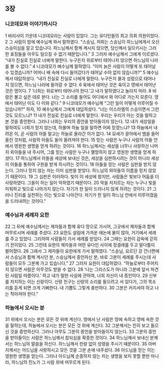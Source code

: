 ## 3장
### 니코데모와 이야기하시다
1 바리사이 가운데 니코데모라는 사람이 있었다. 그는 유다인들의 최고 의회 의원이었다.
2 그 사람이 밤에 예수님께 와서 말하였다. “스승님, 저희는 스승님이 하느님에게서 오신 스승이심을 알고 있습니다. 하느님께서 함께 계시지 않으면, 당신께서 일으키시는 그러한 표징들을 아무도 일으킬 수 없기 때문입니다.”
3 그러자 예수님께서 그에게 이르셨다. “내가 진실로 진실로 너에게 말한다. 누구든지 위로부터 태어나지 않으면 하느님의 나라를 볼 수 없다.”
4 니코데모가 예수님께 말하였다. “이미 늙은 사람이 어떻게 또 태어날 수 있겠습니까? 어머니 배 속에 다시 들어갔다가 태어날 수야 없지 않습니까?”
5 예수님께서 대답하셨다. “내가 진실로 진실로 너에게 말한다. 누구든지 물과 성령으로 태어나지 않으면, 하느님 나라에 들어갈 수 없다.
6 육에서 태어난 것은 육이고 영에서 태어난 것은 영이다.
7 ‘너희는 위로부터 태어나야 한다.’고 내가 말하였다고 놀라지 마라.
8 바람은 불고 싶은 데로 분다. 너는 그 소리를 들어도 어디에서 와 어디로 가는지 모른다. 영에서 태어난 이도 다 이와 같다.”
9 니코데모가 예수님께 “그런 일이 어떻게 이루어질 수 있습니까?” 하자,
10 예수님께서 그에게 대답하셨다. “너는 이스라엘의 스승이면서 그런 것도 모르느냐?
11 내가 진실로 진실로 너에게 말한다. 우리는 우리가 아는 것을 말하고 본 것을 증언한다. 그러나 너희는 우리의 증언을 받아들이지 않는다.
12 내가 세상일을 말하여도 너희가 믿지 않는데, 하물며 하늘 일을 말하면 어찌 믿겠느냐?
13 하늘에서 내려온 이, 곧 사람의 아들 말고는 하늘로 올라간 이가 없다.
14 모세가 광야에서 뱀을 들어 올린 것처럼, 사람의 아들도 들어 올려져야 한다.
15 믿는 사람은 누구나 사람의 아들 안에서 영원한 생명을 얻게 하려는 것이다.
16 하느님께서는 세상을 너무나 사랑하신 나머지 외아들을 내 주시어, 그를 믿는 사람은 누구나 멸망하지 않고 영원한 생명을 얻게 하셨다.
17 하느님께서 아들을 세상에 보내신 것은, 세상을 심판하시려는 것이 아니라 세상이 아들을 통하여 구원을 받게 하시려는 것이다.
18 아들을 믿는 사람은 심판을 받지 않는다. 그러나 믿지 않는 자는 이미 심판을 받았다. 하느님의 외아들의 이름을 믿지 않았기 때문이다.
19 그 심판은 이러하다. 빛이 이 세상에 왔지만, 사람들은 빛보다 어둠을 더 사랑하였다. 그들이 하는 일이 악하였기 때문이다.
20 악을 저지르는 자는 누구나 빛을 미워하고 빛으로 나아가지 않는다. 자기가 한 일이 드러나지 않게 하려는 것이다.
21 그러나 진리를 실천하는 이는 빛으로 나아간다. 자기가 한 일이 하느님 안에서 이루어졌음을 드러내려는 것이다."
### 예수님과 세례자 요한
22 그 뒤에 예수님께서는 제자들과 함께 유다 땅으로 가시어, 그곳에서 제자들과 함께 머무르시며 세례를 주셨다.
23 요한도 살림에 가까운 애논에 물이 많아, 거기에서 세례를 주고 있었다. 그리하여 사람들이 가서 세례를 받았다.
24 그때는 요한이 감옥에 갇히기 전이었다.
25 그런데 요한의 제자들과 어떤 유다인 사이에 정결례를 두고 말다툼이 벌어졌다.
26 그래서 그 제자들이 요한에게 가서 말하였다. “스승님, 요르단 강 건너편에서 스승님과 함께 계시던 분, 스승님께서 증언하신 분, 바로 그분이 세례를 주시는데 사람들이 모두 그분께 가고 있습니다.”
27 그러자 요한이 대답하였다. “하늘로부터 주어지지 않으면 사람은 아무것도 받을 수 없다.
28 ‘나는 그리스도가 아니라 그분에 앞서 파견된 사람일 따름이다.’ 하고 내가 말한 사실에 관하여, 너희 자신이 내 증인이다.
29 신부를 차지하는 이는 신랑이다. 신랑 친구는 신랑의 소리를 들으려고 서 있다가, 그의 목소리를 듣게 되면 크게 기뻐한다. 내 기쁨도 그렇게 충만하다.
30 그분은 커지셔야 하고 나는 작아져야 한다.”
### 하늘에서 오시는 분
31 위에서 오시는 분은 모든 것 위에 계신다. 땅에서 난 사람은 땅에 속하고 땅에 속한 것을 말하는데, 하늘에서 오시는 분은 모든 것 위에 계신다.
32 그분께서는 친히 보고 들으신 것을 증언하신다. 그러나 아무도 그분의 증언을 받아들이지 않는다.
33 그분의 증언을 받아들이는 사람은 하느님께서 참되심을 확증한 것이다.
34 하느님께서 보내신 분께서는 하느님의 말씀을 하신다. 하느님께서 한량 없이 성령을 주시기 때문이다.
35 아버지께서는 아드님을 사랑하시고 모든 것을 그분 손에 내주셨다.
36 아드님을 믿는 이는 영원한 생명을 얻는다. 그러나 아드님께 순종하지 않는 자는 생명을 보지 못할 뿐만 아니라, 하느님의 진노가 그 사람 위에 머무르게 된다.
